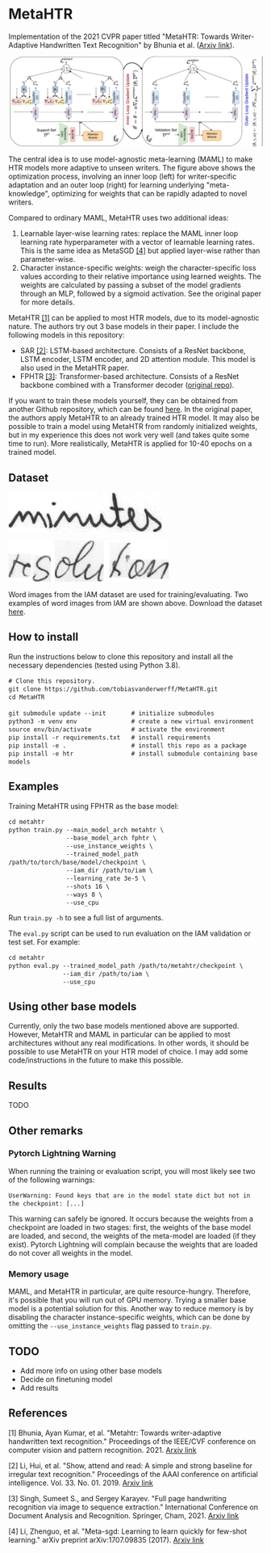 # MetaHTR

Implementation of the 2021 CVPR paper titled "MetaHTR: Towards Writer-Adaptive
Handwritten Text Recognition" by Bhunia et al. ([Arxiv link](https://arxiv.org/abs/2104.01876)).

![MetaHTR schematic](img/metahtr.png)

The central idea is to use model-agnostic meta-learning (MAML) to make HTR models more
adaptive to unseen writers. The figure above shows the optimization process, involving
an inner loop (left) for writer-specific adaptation and an outer loop (right) for
learning underlying "meta-knowledge", optimizing for weights that can be rapidly
adapted to novel writers.

Compared to ordinary MAML, MetaHTR uses two additional ideas:
1. Learnable layer-wise learning rates: replace the MAML inner loop learning
    rate hyperparameter with a vector of learnable learning rates. This
    is the same idea as MetaSGD [[4]](#references) but applied layer-wise rather than
    parameter-wise.
2. Character instance-specific weights: weigh the character-specific loss values
   according to their relative importance using learned weights. The weights are
   calculated by passing a subset of the model gradients through an MLP, followed by a
   sigmoid activation. See the original paper for more details.

MetaHTR [[1]](#References) can be applied to most HTR models, due to its model-agnostic
nature. The authors try out 3 base models in their paper. I include the following
models in this repository:

* SAR [[2]](#References): LSTM-based architecture.
  Consists of a ResNet backbone, LSTM encoder, LSTM encoder, and 2D attention module.
  This model is also used in the MetaHTR paper.
* FPHTR [[3]](#References): Transformer-based architecture. Consists of a ResNet
  backbone combined with a Transformer decoder ([original
  repo](https://github.com/tobiasvanderwerff/full-page-handwriting-recognition)).

If you want to train these models yourself, they can be obtained from another Github
repository, which can be found [here](https://github.com/tobiasvanderwerff/htr). In the
original paper, the authors apply MetaHTR to an already trained HTR model. It may also
be possible to train a model using MetaHTR from randomly initialized weights, but in my
experience this does not work very well (and takes quite some time to run). More
realistically, MetaHTR is applied for 10-40 epochs on a trained model.


## Dataset

![IAM example 1](img/iam_word_example_1.png)

![IAM example 3](img/iam_word_example_3.png)

Word images from the IAM dataset are used for training/evaluating. Two
examples of word images from IAM are shown above. Download the
dataset [here](https://fki.tic.heia-fr.ch/databases/download-the-iam-handwriting-database).


## How to install
Run the instructions below to clone this repository and
install all the necessary dependencies (tested using Python 3.8).

```shell
# Clone this repository.
git clone https://github.com/tobiasvanderwerff/MetaHTR.git
cd MetaHTR

git submodule update --init       # initialize submodules
python3 -m venv env               # create a new virtual environment
source env/bin/activate           # activate the environment
pip install -r requirements.txt   # install requirements
pip install -e .                  # install this repo as a package
pip install -e htr                # install submodule containing base models
```

## Examples
Training MetaHTR using FPHTR as the base model:

```shell
cd metahtr
python train.py --main_model_arch metahtr \
                --base_model_arch fphtr \
                --use_instance_weights \
                --trained_model_path /path/to/torch/base/model/checkpoint \
                --iam_dir /path/to/iam \
                --learning_rate 3e-5 \
                --shots 16 \
                --ways 8 \
                --use_cpu
```

Run `train.py -h` to see a full list of arguments.

The `eval.py` script can be used to run evaluation on the IAM validation or test set.
For example:
```shell
cd metahtr
python eval.py --trained_model_path /path/to/metahtr/checkpoint \
               --iam_dir /path/to/iam \
               --use_cpu
```

## Using other base models
Currently, only the two base models mentioned above are supported. However, MetaHTR
and MAML in particular can be applied to most architectures without any real
modifications. In other words, it should be possible to use MetaHTR on your HTR
model of choice. I may add some code/instructions in the future to make this possible.


## Results
TODO

## Other remarks

### Pytorch Lightning Warning
When running the training or evaluation script, you will most likely see two of the
following warnings:

```
UserWarning: Found keys that are in the model state dict but not in the checkpoint: [...]
```

This warning can safely be ignored. It occurs because the weights from a checkpoint are
loaded in two stages: first, the weights of the base model are loaded, and second, the
weights of the meta-model are loaded (if they exist). Pytorch Lightning will complain
because the weights that are loaded do not cover all weights in the model.


### Memory usage
MAML, and MetaHTR in particular, are quite resource-hungry. Therefore, it's possible
that you will run out of GPU memory. Trying a smaller base model is a potential solution
for this. Another way to reduce memory is by disabling the character
instance-specific weights, which can be done by omitting the
`--use_instance_weights` flag passed to `train.py`.

## TODO
- Add more info on using other base models
- Decide on finetuning model
- Add results


## References
[1] Bhunia, Ayan Kumar, et al. "Metahtr: Towards writer-adaptive handwritten text
recognition." Proceedings of the IEEE/CVF conference on computer vision and pattern
recognition. 2021. [Arxiv link](https://arxiv.org/abs/2104.01876)

[2] Li, Hui, et al. "Show, attend and read: A simple and strong baseline for irregular
text recognition." Proceedings of the AAAI conference on artificial intelligence.
Vol. 33. No. 01. 2019. [Arxiv link](https://arxiv.org/abs/1811.00751)

[3]  Singh, Sumeet S., and Sergey Karayev. "Full page handwriting recognition via image
to sequence extraction." International Conference on Document Analysis and Recognition.
Springer, Cham, 2021. [Arxiv link](https://arxiv.org/abs/2103.06450)

[4] Li, Zhenguo, et al. "Meta-sgd: Learning to learn quickly for few-shot learning."
arXiv preprint arXiv:1707.09835 (2017). [Arxiv link](https://arxiv.org/abs/1707.09835)

